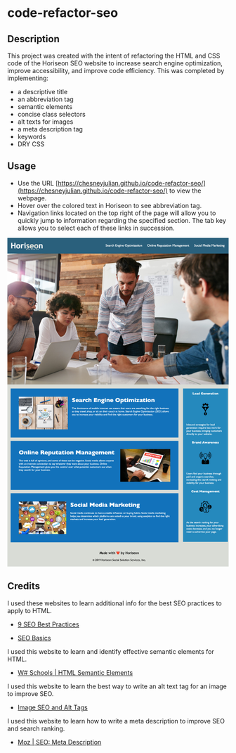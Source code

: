 # code-refactor-seo

## Description

This project was created with the intent of refactoring the HTML and CSS code of the Horiseon SEO website to increase search engine optimization, improve accessibility, and improve code efficiency. This was completed by implementing:
- a descriptive title 
- an abbreviation tag
- semantic elements
- concise class selectors 
- alt texts for images
- a meta description tag 
- keywords
- DRY CSS
## Usage

- Use the URL [https://chesneyjulian.github.io/code-refactor-seo/](https://chesneyjulian.github.io/code-refactor-seo/) to view the webpage.
- Hover over the colored text in Horiseon to see abbreviation tag.
- Navigation links located on the top right of the page will allow you to quickly jump to information regarding the specified section. The tab key allows you to select each of these links in succession.

![Screenshot of web deployment](./assets/images/horiseon-screenshot.png)

## Credits 

I used these websites to learn additional info for the best SEO practices to apply to HTML.

- [9 SEO Best Practices](https://www.semrush.com/blog/seo-best-practices/)

- [SEO Basics](https://www.wordstream.com/blog/ws/2015/04/30/seo-basics#keyword_targeting)

I used this website to learn and identify effective semantic elements for HTML.
- [W# Schools | HTML Semantic Elements](https://www.w3schools.com/html/html5_semantic_elements.asp)

I used this website to learn the best way to write an alt text tag for an image to improve SEO.
- [Image SEO and Alt Tags](https://www.semrush.com/blog/image-seo/?kw=&cmp=US_SRCH_DSA_Blog_New_Ads_EN&label=dsa_pagefeed&Network=g&Device=c&utm_content=645576873352&kwid=dsa-1754979163805&cmpid=19583513418&agpid=146272654278&BU=Core&extid=60113850497&adpos=&gad=1&gclid=CjwKCAjw__ihBhADEiwAXEazJkkLLvYwkqHT-Beo-3Arp7EvNZ_B-V3IoMX_QhefEt6iDJGQp0VF9xoCj_8QAvD_BwE)

I used this website to learn how to write a meta description to improve SEO and search ranking.
- [Moz | SEO: Meta Description](https://moz.com/learn/seo/meta-description)
